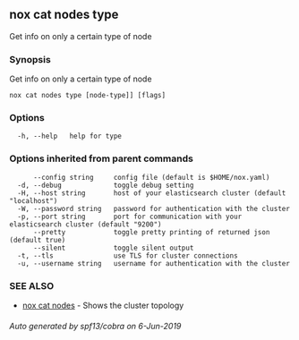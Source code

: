 ## nox cat nodes type

Get info on only a certain type of node

### Synopsis

Get info on only a certain type of node

```
nox cat nodes type [node-type]] [flags]
```

### Options

```
  -h, --help   help for type
```

### Options inherited from parent commands

```
      --config string     config file (default is $HOME/nox.yaml)
  -d, --debug             toggle debug setting
  -H, --host string       host of your elasticsearch cluster (default "localhost")
  -W, --password string   password for authentication with the cluster
  -p, --port string       port for communication with your elasticsearch cluster (default "9200")
      --pretty            toggle pretty printing of returned json (default true)
      --silent            toggle silent output
  -t, --tls               use TLS for cluster connections
  -u, --username string   username for authentication with the cluster
```

### SEE ALSO

* [nox cat nodes](nox_cat_nodes.md)	 - Shows the cluster topology

###### Auto generated by spf13/cobra on 6-Jun-2019
